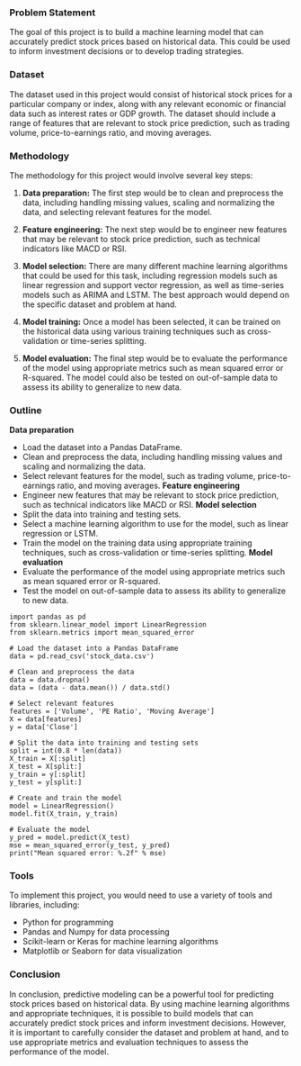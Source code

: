 ### Problem Statement
The goal of this project is to build a machine learning model that can accurately predict stock prices based on historical data. This could be used to inform investment decisions or to develop trading strategies.

### Dataset
The dataset used in this project would consist of historical stock prices for a particular company or index, along with any relevant economic or financial data such as interest rates or GDP growth. The dataset should include a range of features that are relevant to stock price prediction, such as trading volume, price-to-earnings ratio, and moving averages.

### Methodology
The methodology for this project would involve several key steps:

1. **Data preparation:** The first step would be to clean and preprocess the data, including handling missing values, scaling and normalizing the data, and selecting relevant features for the model.

2. **Feature engineering:** The next step would be to engineer new features that may be relevant to stock price prediction, such as technical indicators like MACD or RSI.

3. **Model selection:** There are many different machine learning algorithms that could be used for this task, including regression models such as linear regression and support vector regression, as well as time-series models such as ARIMA and LSTM. The best approach would depend on the specific dataset and problem at hand.

4. **Model training:** Once a model has been selected, it can be trained on the historical data using various training techniques such as cross-validation or time-series splitting.

5. **Model evaluation:** The final step would be to evaluate the performance of the model using appropriate metrics such as mean squared error or R-squared. The model could also be tested on out-of-sample data to assess its ability to generalize to new data.

### Outline

**Data preparation**
- Load the dataset into a Pandas DataFrame.
- Clean and preprocess the data, including handling missing values and scaling and normalizing the data.
- Select relevant features for the model, such as trading volume, price-to-earnings ratio, and moving averages.
**Feature engineering**
- Engineer new features that may be relevant to stock price prediction, such as technical indicators like MACD or RSI.
**Model selection**
- Split the data into training and testing sets.
- Select a machine learning algorithm to use for the model, such as linear regression or LSTM.
- Train the model on the training data using appropriate training techniques, such as cross-validation or time-series splitting.
**Model evaluation**
- Evaluate the performance of the model using appropriate metrics such as mean squared error or R-squared.
- Test the model on out-of-sample data to assess its ability to generalize to new data.

```
import pandas as pd
from sklearn.linear_model import LinearRegression
from sklearn.metrics import mean_squared_error

# Load the dataset into a Pandas DataFrame
data = pd.read_csv('stock_data.csv')

# Clean and preprocess the data
data = data.dropna()
data = (data - data.mean()) / data.std()

# Select relevant features
features = ['Volume', 'PE Ratio', 'Moving Average']
X = data[features]
y = data['Close']

# Split the data into training and testing sets
split = int(0.8 * len(data))
X_train = X[:split]
X_test = X[split:]
y_train = y[:split]
y_test = y[split:]

# Create and train the model
model = LinearRegression()
model.fit(X_train, y_train)

# Evaluate the model
y_pred = model.predict(X_test)
mse = mean_squared_error(y_test, y_pred)
print("Mean squared error: %.2f" % mse)
```
### Tools
To implement this project, you would need to use a variety of tools and libraries, including:

- Python for programming
- Pandas and Numpy for data processing
- Scikit-learn or Keras for machine learning algorithms
- Matplotlib or Seaborn for data visualization

### Conclusion
In conclusion, predictive modeling can be a powerful tool for predicting stock prices based on historical data. By using machine learning algorithms and appropriate techniques, it is possible to build models that can accurately predict stock prices and inform investment decisions. However, it is important to carefully consider the dataset and problem at hand, and to use appropriate metrics and evaluation techniques to assess the performance of the model.
